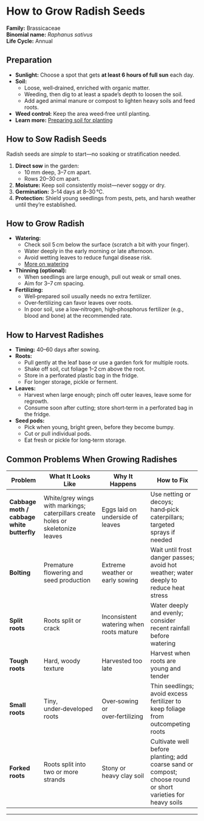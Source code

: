 # How to Grow Radish Seeds  

**Family:** Brassicaceae  
**Binomial name:** _Raphanus sativus_  
**Life Cycle:** Annual  

## Preparation  

- **Sunlight:** Choose a spot that gets **at least 6 hours of full sun** each day.  
- **Soil:**  
  - Loose, well‑drained, enriched with organic matter.  
  - Weeding, then dig to at least a spade’s depth to loosen the soil.  
  - Add aged animal manure or compost to lighten heavy soils and feed roots.  
- **Weed control:** Keep the area weed‑free until planting.  
- **Learn more:** [Preparing soil for planting](#)  

## How to Sow Radish Seeds  

Radish seeds are *simple* to start—no soaking or stratification needed.  

1. **Direct sow** in the garden:  
   - 10 mm deep, 3–7 cm apart.  
   - Rows 20–30 cm apart.  
2. **Moisture:** Keep soil consistently moist—never soggy or dry.  
3. **Germination:** 3–14 days at 8–30 °C.  
4. **Protection:** Shield young seedlings from pests, pets, and harsh weather until they’re established.  

## How to Grow Radish  

- **Watering:**  
  - Check soil 5 cm below the surface (scratch a bit with your finger).  
  - Water deeply in the early morning or late afternoon.  
  - Avoid wetting leaves to reduce fungal disease risk.  
  - [More on watering](#)  
- **Thinning (optional):**  
  - When seedlings are large enough, pull out weak or small ones.  
  - Aim for 3–7 cm spacing.  
- **Fertilizing:**  
  - Well‑prepared soil usually needs no extra fertilizer.  
  - Over‑fertilizing can favor leaves over roots.  
  - In poor soil, use a low‑nitrogen, high‑phosphorus fertilizer (e.g., blood and bone) at the recommended rate.  

## How to Harvest Radishes  

- **Timing:** 40–60 days after sowing.  
- **Roots:**  
  - Pull gently at the leaf base or use a garden fork for multiple roots.  
  - Shake off soil, cut foliage 1–2 cm above the root.  
  - Store in a perforated plastic bag in the fridge.  
  - For longer storage, pickle or ferment.  
- **Leaves:**  
  - Harvest when large enough; pinch off outer leaves, leave some for regrowth.  
  - Consume soon after cutting; store short‑term in a perforated bag in the fridge.  
- **Seed pods:**  
  - Pick when young, bright green, before they become bumpy.  
  - Cut or pull individual pods.  
  - Eat fresh or pickle for long‑term storage.  

## Common Problems When Growing Radishes  

| Problem | What It Looks Like | Why It Happens | How to Fix |
|---------|--------------------|----------------|------------|
| **Cabbage moth / cabbage white butterfly** | White/grey wings with markings; caterpillars create holes or skeletonize leaves | Eggs laid on underside of leaves | Use netting or decoys; hand‑pick caterpillars; targeted sprays if needed |
| **Bolting** | Premature flowering and seed production | Extreme weather or early sowing | Wait until frost danger passes; avoid hot weather; water deeply to reduce heat stress |
| **Split roots** | Roots split or crack | Inconsistent watering when roots mature | Water deeply and evenly; consider recent rainfall before watering |
| **Tough roots** | Hard, woody texture | Harvested too late | Harvest when roots are young and tender |
| **Small roots** | Tiny, under‑developed roots | Over‑sowing or over‑fertilizing | Thin seedlings; avoid excess fertilizer to keep foliage from outcompeting roots |
| **Forked roots** | Roots split into two or more strands | Stony or heavy clay soil | Cultivate well before planting; add coarse sand or compost; choose round or short varieties for heavy soils |

---